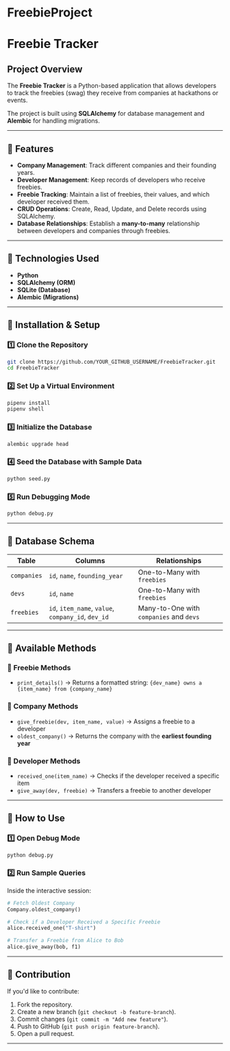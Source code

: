 # FreebieProject
# **Freebie Tracker**  

## **Project Overview**  
The **Freebie Tracker** is a Python-based application that allows developers to track the freebies (swag) they receive from companies at hackathons or events.  

The project is built using **SQLAlchemy** for database management and **Alembic** for handling migrations.  

---

## **📌 Features**  
- **Company Management**: Track different companies and their founding years.  
- **Developer Management**: Keep records of developers who receive freebies.  
- **Freebie Tracking**: Maintain a list of freebies, their values, and which developer received them.  
- **CRUD Operations**: Create, Read, Update, and Delete records using SQLAlchemy.  
- **Database Relationships**: Establish a **many-to-many** relationship between developers and companies through freebies.  

---

## **📌 Technologies Used**  
- **Python**  
- **SQLAlchemy (ORM)**  
- **SQLite (Database)**  
- **Alembic (Migrations)**  

---

## **📌 Installation & Setup**  

### **1️⃣ Clone the Repository**  
```sh
git clone https://github.com/YOUR_GITHUB_USERNAME/FreebieTracker.git
cd FreebieTracker
```

### **2️⃣ Set Up a Virtual Environment**  
```sh
pipenv install
pipenv shell
```

### **3️⃣ Initialize the Database**  
```sh
alembic upgrade head
```

### **4️⃣ Seed the Database with Sample Data**  
```sh
python seed.py
```

### **5️⃣ Run Debugging Mode**  
```sh
python debug.py
```

---

## **📌 Database Schema**  

| **Table**     | **Columns**                           | **Relationships**                            |
|--------------|--------------------------------|--------------------------------|
| `companies`  | `id`, `name`, `founding_year` | One-to-Many with `freebies`   |
| `devs`       | `id`, `name`                 | One-to-Many with `freebies`   |
| `freebies`   | `id`, `item_name`, `value`, `company_id`, `dev_id` | Many-to-One with `companies` and `devs` |

---

## **📌 Available Methods**  

### **🔹 Freebie Methods**
- `print_details()` → Returns a formatted string: `{dev_name} owns a {item_name} from {company_name}`  

### **🔹 Company Methods**
- `give_freebie(dev, item_name, value)` → Assigns a freebie to a developer  
- `oldest_company()` → Returns the company with the **earliest founding year**  

### **🔹 Developer Methods**
- `received_one(item_name)` → Checks if the developer received a specific item  
- `give_away(dev, freebie)` → Transfers a freebie to another developer  

---

## **📌 How to Use**  

### **1️⃣ Open Debug Mode**
```sh
python debug.py
```

### **2️⃣ Run Sample Queries**
Inside the interactive session:
```python
# Fetch Oldest Company
Company.oldest_company()

# Check if a Developer Received a Specific Freebie
alice.received_one("T-shirt")

# Transfer a Freebie from Alice to Bob
alice.give_away(bob, f1)
```

---

## **📌 Contribution**  
If you'd like to contribute:  
1. Fork the repository.  
2. Create a new branch (`git checkout -b feature-branch`).  
3. Commit changes (`git commit -m "Add new feature"`).  
4. Push to GitHub (`git push origin feature-branch`).  
5. Open a pull request.  

---
